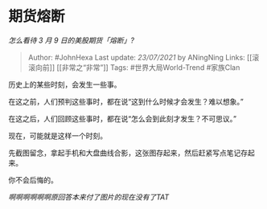 # 期货熔断
*怎么看待 3 月 9 日的美股期货「熔断」?*

> Author: #JohnHexa
Last update: *23/07/2021* by ANingNing
Links: [[滚滚向前]] [[非常之“非常”]]
Tags: #世界大局World-Trend #家族Clan 

 
历史上的某些时刻，会发生一些事。

在这之前，人们预判这些事时，都在说“这到什么时候才会发生？难以想象。”

在这之后，人们回顾这些事时，都在说“怎么会到此刻才发生？不可思议。”

现在，可能就是这样一个时刻。

先截图留念，拿起手机和大盘曲线合影，这张图存起来，然后赶紧写点笔记存起来。

你不会后悔的。


*啊啊啊啊啊啊原回答本来付了图片的现在没有了TAT*
